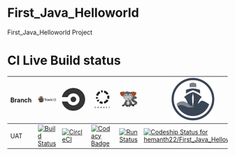 # First_Java_Helloworld
First_Java_Helloworld Project

# CI Live Build status


Branch|[![Travis CI logo](TravisCI.png)](https://travis-ci.org)|[![Circle CI logo](https://raw.githubusercontent.com/hemanth22/Images/master/CircleCI.png)](https://circleci.com/)|[![Codacy logo](https://raw.githubusercontent.com/hemanth22/Images/master/codacylogo.png)](https://www.codacy.com/)|[![Shippable CI logo](https://raw.githubusercontent.com/hemanth22/Images/master/shippable-logo.png)](https://www.shippable.com/)|[![Codeship logo](https://raw.githubusercontent.com/hemanth22/Images/master/codeshiplogo.png)](https://codeship.com/)|[![appveyor logo](https://raw.githubusercontent.com/hemanth22/Images/master/Appveyor_ci.png)](https://ci.appveyor.com)|[![scrutinizer ci logo](https://raw.githubusercontent.com/hemanth22/Images/master/scrutinizercilogo.png)](https://scrutinizer-ci.com/)
---|---|---|---|---|---|---|---
UAT|[![Build Status](https://travis-ci.org/hemanth22/First_Java_Helloworld.svg?branch=master)](https://travis-ci.org/hemanth22/First_Java_Helloworld)|[![CircleCI](https://circleci.com/gh/hemanth22/First_Java_Helloworld/tree/UAT.svg?style=svg)](https://circleci.com/gh/hemanth22/First_Java_Helloworld/tree/UAT)|[![Codacy Badge](https://api.codacy.com/project/badge/Grade/287e937727ee4c8a84125abcb653a054)](https://www.codacy.com/app/hemanth22hemu/First_Java_Helloworld?utm_source=github.com&amp;utm_medium=referral&amp;utm_content=hemanth22/First_Java_Helloworld&amp;utm_campaign=Badge_Grade)|[![Run Status](https://api.shippable.com/projects/5be7cdea3038210700d18b8c/badge?branch=UAT)](https://app.shippable.com/github/hemanth22/First_Java_Helloworld/dashboard)|[![Codeship Status for hemanth22/First_Java_Helloworld](https://app.codeship.com/projects/d7549b20-fee0-0136-722a-2259481eb24e/status?branch=UAT)](/projects/322709)|[![Build status](https://ci.appveyor.com/api/projects/status/5dn67bgob43ssuqq/branch/UAT?svg=true)](https://ci.appveyor.com/project/hemanth22/first-java-helloworld/branch/UAT)|[![Build Status](https://scrutinizer-ci.com/g/hemanth22/First_Java_Helloworld/badges/build.png?b=UAT)](https://scrutinizer-ci.com/g/hemanth22/First_Java_Helloworld/build-status/UAT)

